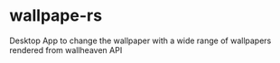 # wallpape-rs
Desktop App to change the wallpaper with a wide range of wallpapers rendered from wallheaven API

